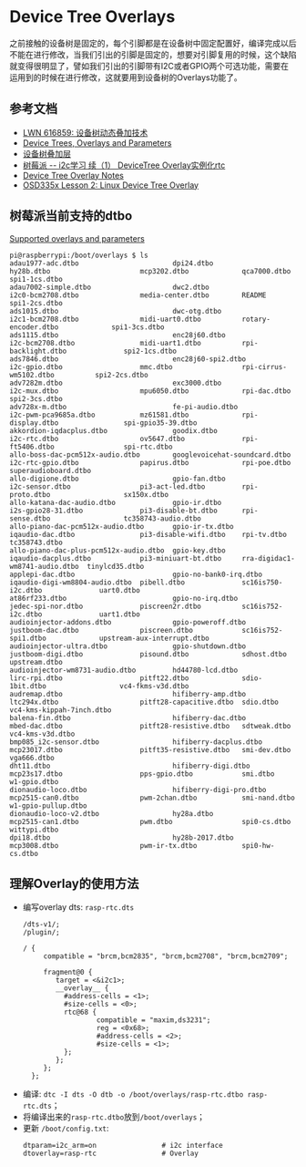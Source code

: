 # Device Tree Overlays

之前接触的设备树是固定的，每个引脚都是在设备树中固定配置好，编译完成以后不能在进行修改，当我们引出的引脚是固定的，想要对引脚复用的时候，这个缺陷就变得很明显了，譬如我们引出的引脚带有I2C或者GPIO两个可选功能，需要在运用到的时候在进行修改，这就要用到设备树的Overlays功能了。

## 参考文档

* [LWN 616859: 设备树动态叠加技术](http://tinylab.org/lwn-616859-device-tree-overlays/)
* [Device Trees, Overlays and Parameters](https://github.com/pickfire/rpi_doc/blob/master/configuration/device-tree.md)
* [设备树叠加层](https://source.android.google.cn/devices/architecture/dto/?hl=zh-cn)
* [树莓派 -- i2c学习 续（1） DeviceTree Overlay实例化rtc](https://blog.csdn.net/feiwatson/article/details/81072640)
* [Device Tree Overlay Notes](https://www.kernel.org/doc/Documentation/devicetree/overlay-notes.txt)
* [OSD335x Lesson 2: Linux Device Tree Overlay](https://octavosystems.com/app_notes/osd335x-design-tutorial/osd335x-lesson-2-minimal-linux-boot/linux-device-tree-overlay/)

## 树莓派当前支持的dtbo

[Supported overlays and parameters](https://github.com/pickfire/rpi_doc/blob/master/configuration/device-tree.md#35-supported-overlays-and-parameters)

```Shell
pi@raspberrypi:/boot/overlays $ ls
adau1977-adc.dtbo                       dpi24.dtbo                     hy28b.dtbo                      mcp3202.dtbo             qca7000.dtbo                    spi1-1cs.dtbo
adau7002-simple.dtbo                    dwc2.dtbo                      i2c0-bcm2708.dtbo               media-center.dtbo        README                          spi1-2cs.dtbo
ads1015.dtbo                            dwc-otg.dtbo                   i2c1-bcm2708.dtbo               midi-uart0.dtbo          rotary-encoder.dtbo             spi1-3cs.dtbo
ads1115.dtbo                            enc28j60.dtbo                  i2c-bcm2708.dtbo                midi-uart1.dtbo          rpi-backlight.dtbo              spi2-1cs.dtbo
ads7846.dtbo                            enc28j60-spi2.dtbo             i2c-gpio.dtbo                   mmc.dtbo                 rpi-cirrus-wm5102.dtbo          spi2-2cs.dtbo
adv7282m.dtbo                           exc3000.dtbo                   i2c-mux.dtbo                    mpu6050.dtbo             rpi-dac.dtbo                    spi2-3cs.dtbo
adv728x-m.dtbo                          fe-pi-audio.dtbo               i2c-pwm-pca9685a.dtbo           mz61581.dtbo             rpi-display.dtbo                spi-gpio35-39.dtbo
akkordion-iqdacplus.dtbo                goodix.dtbo                    i2c-rtc.dtbo                    ov5647.dtbo              rpi-ft5406.dtbo                 spi-rtc.dtbo
allo-boss-dac-pcm512x-audio.dtbo        googlevoicehat-soundcard.dtbo  i2c-rtc-gpio.dtbo               papirus.dtbo             rpi-poe.dtbo                    superaudioboard.dtbo
allo-digione.dtbo                       gpio-fan.dtbo                  i2c-sensor.dtbo                 pi3-act-led.dtbo         rpi-proto.dtbo                  sx150x.dtbo
allo-katana-dac-audio.dtbo              gpio-ir.dtbo                   i2s-gpio28-31.dtbo              pi3-disable-bt.dtbo      rpi-sense.dtbo                  tc358743-audio.dtbo
allo-piano-dac-pcm512x-audio.dtbo       gpio-ir-tx.dtbo                iqaudio-dac.dtbo                pi3-disable-wifi.dtbo    rpi-tv.dtbo                     tc358743.dtbo
allo-piano-dac-plus-pcm512x-audio.dtbo  gpio-key.dtbo                  iqaudio-dacplus.dtbo            pi3-miniuart-bt.dtbo     rra-digidac1-wm8741-audio.dtbo  tinylcd35.dtbo
applepi-dac.dtbo                        gpio-no-bank0-irq.dtbo         iqaudio-digi-wm8804-audio.dtbo  pibell.dtbo              sc16is750-i2c.dtbo              uart0.dtbo
at86rf233.dtbo                          gpio-no-irq.dtbo               jedec-spi-nor.dtbo              piscreen2r.dtbo          sc16is752-i2c.dtbo              uart1.dtbo
audioinjector-addons.dtbo               gpio-poweroff.dtbo             justboom-dac.dtbo               piscreen.dtbo            sc16is752-spi1.dtbo             upstream-aux-interrupt.dtbo
audioinjector-ultra.dtbo                gpio-shutdown.dtbo             justboom-digi.dtbo              pisound.dtbo             sdhost.dtbo                     upstream.dtbo
audioinjector-wm8731-audio.dtbo         hd44780-lcd.dtbo               lirc-rpi.dtbo                   pitft22.dtbo             sdio-1bit.dtbo                  vc4-fkms-v3d.dtbo
audremap.dtbo                           hifiberry-amp.dtbo             ltc294x.dtbo                    pitft28-capacitive.dtbo  sdio.dtbo                       vc4-kms-kippah-7inch.dtbo
balena-fin.dtbo                         hifiberry-dac.dtbo             mbed-dac.dtbo                   pitft28-resistive.dtbo   sdtweak.dtbo                    vc4-kms-v3d.dtbo
bmp085_i2c-sensor.dtbo                  hifiberry-dacplus.dtbo         mcp23017.dtbo                   pitft35-resistive.dtbo   smi-dev.dtbo                    vga666.dtbo
dht11.dtbo                              hifiberry-digi.dtbo            mcp23s17.dtbo                   pps-gpio.dtbo            smi.dtbo                        w1-gpio.dtbo
dionaudio-loco.dtbo                     hifiberry-digi-pro.dtbo        mcp2515-can0.dtbo               pwm-2chan.dtbo           smi-nand.dtbo                   w1-gpio-pullup.dtbo
dionaudio-loco-v2.dtbo                  hy28a.dtbo                     mcp2515-can1.dtbo               pwm.dtbo                 spi0-cs.dtbo                    wittypi.dtbo
dpi18.dtbo                              hy28b-2017.dtbo                mcp3008.dtbo                    pwm-ir-tx.dtbo           spi0-hw-cs.dtbo
```

## 理解Overlay的使用方法

* 编写overlay dts: `rasp-rtc.dts`
  ```dts
  /dts-v1/;
  /plugin/;

  / {
       compatible = "brcm,bcm2835", "brcm,bcm2708", "brcm,bcm2709";

       fragment@0 {
          target = <&i2c1>;
          __overlay__ {
            #address-cells = <1>;
            #size-cells = <0>;
            rtc@68 {
                    compatible = "maxim,ds3231";
                    reg = <0x68>;
                    #address-cells = <2>;
                    #size-cells = <1>;
            };      
          };
       };
    };
  ```
* 编译: `dtc -I dts -O dtb -o /boot/overlays/rasp-rtc.dtbo rasp-rtc.dts`；
* 将编译出来的`rasp-rtc.dtbo`放到`/boot/overlays`；
* 更新 `/boot/config.txt`:
  ```
  dtparam=i2c_arm=on                # i2c interface
  dtoverlay=rasp-rtc                # Overlay
  ```